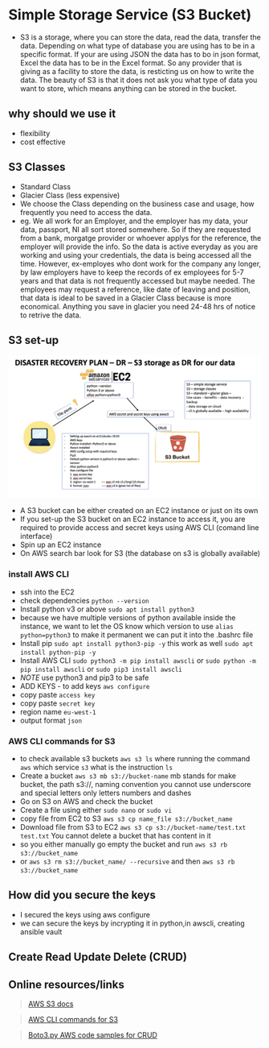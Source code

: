 # Simple Storage Service (S3 Bucket)
- S3 is a storage, where you can store the data, read the data, transfer the data. Depending on what type of database you are using has to be in a specific format. If your are using JSON the data has to bo in json format, Excel the data has to be in the Excel format. So any provider that is giving as a facility to store the data, is resticting us on how to write the data. The beauty of S3 is that it does not ask you what type of data you want to store, which means anything can be stored in the bucket.

## why should we use it
- flexibility
- cost effective

## S3 Classes
- Standard Class
- Glacier Class (less expensive)
- We choose the Class depending on the business case and usage, how frequently you need to access the data.
- eg. We all work for an Employer, and the employer has my data, your data, passport, NI all sort stored somewhere. So if they are requested from a bank, morgatge provider or whoever applys for the reference, the employer will provide the info. So the data is active everyday as you are working and using your credentials, the data is being accessed all the time. However, ex-employes who dont work for the company any longer, by law employers have to keep the records of ex employees for 5-7 years and that data is not frequently accessed but maybe needed. The employees may request a reference, like date of leaving and position, that data is ideal to be saved in a Glacier Class because is more economical. Anything you save in glacier you need 24-48 hrs of notice to retrive the data.

## S3 set-up

![](images/s3.png)

- A S3 bucket can be either created on an EC2 instance or just on its own
- If you set-up the S3 bucket on an EC2 instance to access it, you are required to provide access and secret keys using AWS CLI (comand line interface)
- Spin up an EC2 instance
- On AWS search bar look for S3 (the database on s3 is globally available)
### install AWS CLI
- ssh into the EC2
- check dependencies `python --version`
- Install python v3 or above `sudo apt install python3`
- because we have multiple versions of python available inside the instance, we want to let the OS know which version to use `alias python=python3` to make it permanent we can put it into the .bashrc file
- Install pip `sudo apt install python3-pip -y` this work as well `sudo apt install python-pip -y`
- Install AWS CLI `sudo python3 -m pip install awscli` or `sudo python -m pip install awscli` or `sudo pip3 install awscli` 
- *NOTE* use python3 and pip3 to be safe 
- ADD KEYS - to add keys `aws configure`
 - copy paste `access key`
 - copy paste `secret key`
 - region name `eu-west-1`
 - output format `json`
### AWS CLI commands for S3
- to check available s3 buckets `aws s3 ls` where running the command `aws` which service `s3` what is the instruction `ls`
- Create a bucket `aws s3 mb s3://bucket-name` mb stands for make bucket, the path s3://, naming convention you cannot use underscore and special letters only letters numbers and dashes
- Go on S3 on AWS and check the bucket
- Create a file using either `sudo nano` or `sudo vi`
- copy file from EC2 to S3  `aws s3 cp name_file s3://bucket_name`
- Download file from S3 to EC2 `aws s3 cp s3://bucket-name/test.txt test.txt`
You cannot delete a bucket that has content in it
- so you either manually go empty the bucket and run `aws s3 rb s3://bucket_name`
- or `aws s3 rm s3://bucket_name/ --recursive` and then `aws s3 rb s3://bucket_name`
## How did you secure the keys
- I secured the keys using aws configure
- we can secure the keys by incrypting it in python,in awscli, creating ansible vault

## Create Read Update Delete (CRUD)



## Online resources/links

>[AWS S3 docs](https://docs.aws.amazon.com/cli/latest/reference/s3/)

>[AWS CLI commands for S3](https://docs.aws.amazon.com/cli/latest/userguide/cli-services-s3-commands.html#using-s3-commands-delete-buckets)

>[Boto3.py AWS code samples for CRUD](https://docs.aws.amazon.com/code-samples/latest/catalog/python-greengrass-snippets-iot_data_client_boto3.py.html)
